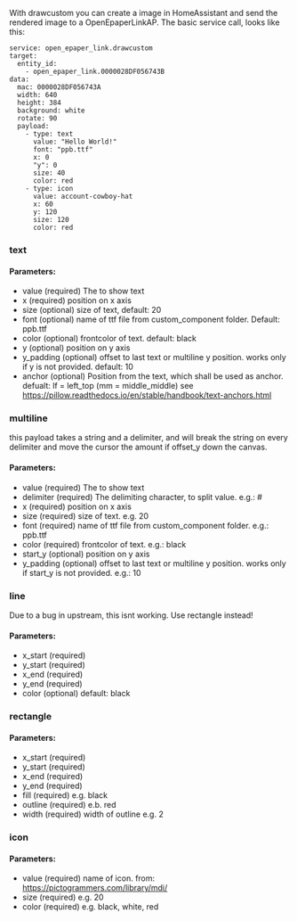 With drawcustom you can create a image in HomeAssistant and send the rendered image to a OpenEpaperLinkAP.
The basic service call, looks like this:
```
service: open_epaper_link.drawcustom
target:
  entity_id:
    - open_epaper_link.0000028DF056743B
data:
  mac: 0000028DF056743A
  width: 640
  height: 384
  background: white
  rotate: 90
  payload:
    - type: text
      value: "Hello World!"
      font: "ppb.ttf"
      x: 0
      "y": 0
      size: 40
      color: red
    - type: icon
      value: account-cowboy-hat
      x: 60
      y: 120
      size: 120
      color: red
```
### text
#### Parameters:
- value (required) The to show text
- x (required) position on x axis
- size (optional) size of text, default: 20
- font (optional) name of ttf file from custom_component folder. Default: ppb.ttf
- color (optional) frontcolor of text. default: black
- y (optional) position on y axis
- y_padding (optional) offset to last text or multiline y position. works only if y is not provided. default: 10
- anchor (optional) Position from the text, which shall be used as anchor. defualt: lf = left_top (mm = middle_middle) see https://pillow.readthedocs.io/en/stable/handbook/text-anchors.html

### multiline
this payload takes a string and a delimiter, and will break the string on every delimiter and move the cursor the amount if offset_y down the canvas.
#### Parameters:
- value (required) The to show text
- delimiter (required) The delimiting character, to split value. e.g.: #
- x (required) position on x axis
- size (required) size of text. e.g. 20
- font (required) name of ttf file from custom_component folder. e.g.: ppb.ttf
- color (required) frontcolor of text. e.g.: black
- start_y (optional) position on y axis
- y_padding (optional) offset to last text or multiline y position. works only if start_y is not provided. e.g.: 10

### line
Due to a bug in upstream, this isnt working. Use rectangle instead!
#### Parameters:
- x_start (required)
- y_start (required)
- x_end (required)
- y_end (required)
- color (optional) default: black

### rectangle
#### Parameters:
- x_start (required)
- y_start (required)
- x_end (required)
- y_end (required)
- fill (required) e.g. black
- outline (required) e.b. red
- width (required) width of outline e.g. 2

### icon
#### Parameters:
- value (required) name of icon. from: https://pictogrammers.com/library/mdi/
- size (required) e.g. 20
- color (required)  e.g. black, white, red
